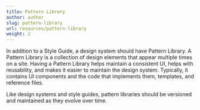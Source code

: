 ```yaml
---
title: Pattern Library
author: author
slug: pattern-library
url: resources/pattern-library
weight: 2
---
```


In addition to a Style Guide, a design system should have Pattern Library. A Pattern Library is a collection of design elements that appear multiple times on a site. Having a Pattern Library helps maintain a consistent UI, helps with reusability, and makes it easier to maintain the design system. Typically, it contains UI components and the code that implements them, templates, and reference files.

Like design systems and style guides, pattern libraries should be versioned and maintained as they evolve over time.
